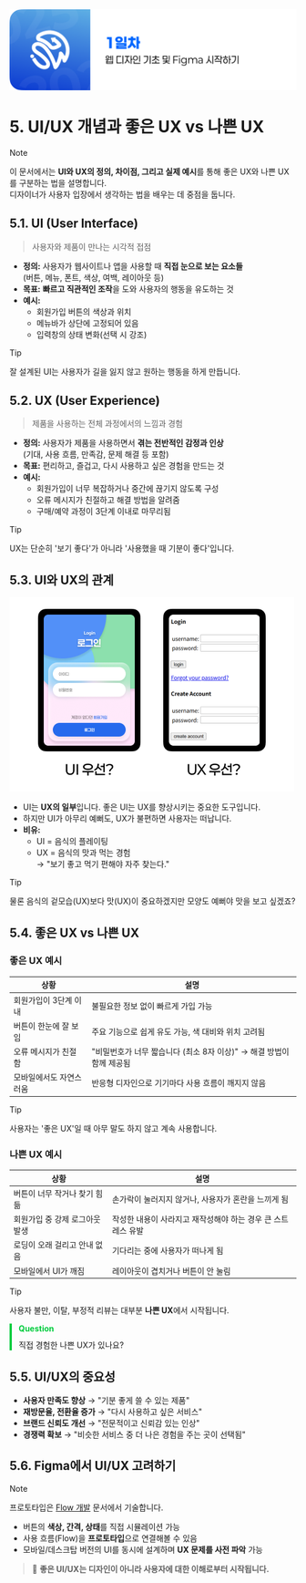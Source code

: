 <img src="./header.png" />

# 5. UI/UX 개념과 좋은 UX vs 나쁜 UX

> [!NOTE]  
> 이 문서에서는 **UI와 UX의 정의, 차이점, 그리고 실제 예시**를 통해 좋은 UX와 나쁜 UX를 구분하는 법을 설명합니다.  
> 디자이너가 사용자 입장에서 생각하는 법을 배우는 데 중점을 둡니다.

## 5.1. UI (User Interface)

> 사용자와 제품이 만나는 시각적 접점

- **정의:** 사용자가 웹사이트나 앱을 사용할 때 **직접 눈으로 보는 요소들**  
  (버튼, 메뉴, 폰트, 색상, 여백, 레이아웃 등)
- **목표:** **빠르고 직관적인 조작**을 도와 사용자의 행동을 유도하는 것
- **예시:**
  - 회원가입 버튼의 색상과 위치
  - 메뉴바가 상단에 고정되어 있음
  - 입력창의 상태 변화(선택 시 강조)

> [!TIP]
> 잘 설계된 UI는 사용자가 길을 잃지 않고 원하는 행동을 하게 만듭니다.

## 5.2. UX (User Experience)

> 제품을 사용하는 전체 과정에서의 느낌과 경험

- **정의:** 사용자가 제품을 사용하면서 **겪는 전반적인 감정과 인상**  
  (기대, 사용 흐름, 만족감, 문제 해결 등 포함)
- **목표:** 편리하고, 즐겁고, 다시 사용하고 싶은 경험을 만드는 것
- **예시:**
  - 회원가입이 너무 복잡하거나 중간에 끊기지 않도록 구성
  - 오류 메시지가 친절하고 해결 방법을 알려줌
  - 구매/예약 과정이 3단계 이내로 마무리됨

> [!TIP]
> UX는 단순히 '보기 좋다'가 아니라 '사용했을 때 기분이 좋다'입니다.

## 5.3. UI와 UX의 관계

<img src="./src/05/ui_vs_ux.png" />

- UI는 **UX의 일부**입니다. 좋은 UI는 UX를 향상시키는 중요한 도구입니다.
- 하지만 UI가 아무리 예뻐도, UX가 불편하면 사용자는 떠납니다.
- **비유:**
  - UI = 음식의 플레이팅
  - UX = 음식의 맛과 먹는 경험  
    → "보기 좋고 먹기 편해야 자주 찾는다."

> [!TIP]
> 물론 음식의 겉모습(UX)보다 맛(UX)이 중요하겠지만 모양도 예뻐야 맛을 보고 싶겠죠?

## 5.4. 좋은 UX vs 나쁜 UX

### 좋은 UX 예시

| 상황                    | 설명                                                                 |
| ----------------------- | -------------------------------------------------------------------- |
| 회원가입이 3단계 이내   | 불필요한 정보 없이 빠르게 가입 가능                                  |
| 버튼이 한눈에 잘 보임   | 주요 기능으로 쉽게 유도 가능, 색 대비와 위치 고려됨                  |
| 오류 메시지가 친절함    | "비밀번호가 너무 짧습니다 (최소 8자 이상)" → 해결 방법이 함께 제공됨 |
| 모바일에서도 자연스러움 | 반응형 디자인으로 기기마다 사용 흐름이 깨지지 않음                   |

> [!TIP]
> 사용자는 '좋은 UX'일 때 아무 말도 하지 않고 계속 사용합니다.

### 나쁜 UX 예시

| 상황                           | 설명                                                         |
| ------------------------------ | ------------------------------------------------------------ |
| 버튼이 너무 작거나 찾기 힘듦   | 손가락이 눌러지지 않거나, 사용자가 혼란을 느끼게 됨          |
| 회원가입 중 강제 로그아웃 발생 | 작성한 내용이 사라지고 재작성해야 하는 경우 큰 스트레스 유발 |
| 로딩이 오래 걸리고 안내 없음   | 기다리는 중에 사용자가 떠나게 됨                             |
| 모바일에서 UI가 깨짐           | 레이아웃이 겹치거나 버튼이 안 눌림                           |

> [!TIP]
> 사용자 불만, 이탈, 부정적 리뷰는 대부분 **나쁜 UX**에서 시작됩니다.

<div style="border-left: 4px solid rgb(0, 204, 61); padding: 0px 12px;">
  <p style="color: rgb(0, 204, 61); padding: 0; margin: 0 0 10px 0;"><strong>Question</strong></p>
  <p style="padding: 0; margin: 0;">직접 경험한 나쁜 UX가 있나요?</p>
</div>

## 5.5. UI/UX의 중요성

- **사용자 만족도 향상** → "기분 좋게 쓸 수 있는 제품"
- **재방문율, 전환율 증가** → "다시 사용하고 싶은 서비스"
- **브랜드 신뢰도 개선** → "전문적이고 신뢰감 있는 인상"
- **경쟁력 확보** → "비슷한 서비스 중 더 나은 경험을 주는 곳이 선택됨"

## 5.6. Figma에서 UI/UX 고려하기

> [!NOTE]
> 프로토타입은 [Flow 개발](/XX-Still-Writing.md) 문서에서 기술합니다.

- 버튼의 **색상, 간격, 상태**를 직접 시뮬레이션 가능
- 사용 흐름(Flow)을 **프로토타입**으로 연결해볼 수 있음
- 모바일/데스크탑 버전의 UI를 동시에 설계하며 **UX 문제를 사전 파악** 가능

> 🎯 **좋은 UI/UX는 디자인이 아니라 사용자에 대한 이해로부터 시작됩니다.**
